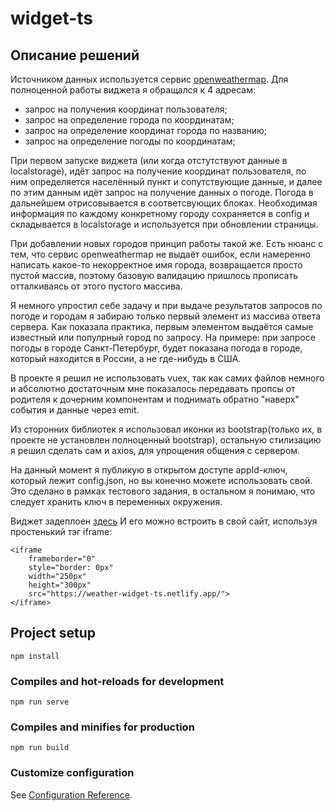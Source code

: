 # widget-ts

## Описание решений

Источником данных используется сервис [openweathermap](https://openweathermap.org/current). Для полноценной работы виджета я обращался к 4 адресам:

-   запрос на получения координат пользователя;
-   запрос на определение города по координатам;
-   запрос на определение координат города по названию;
-   запрос на определение погоды по координатам;

При первом запуске виджета (или когда отстутствуют данные в localstorage), идёт запрос на получение координат пользователя, по ним определяется населённый пункт и сопутствующие данные, и далее по этим данным идёт запрос на получение данных о погоде. Погода в дальнейшем отрисовывается в соответсвующих блоках. Необходимая информация по каждому конкретному городу сохраняется в config и складывается в localstorage и используется при обновлении страницы.

При добавлении новых городов принцип работы такой же. Есть нюанс с тем, что сервис openweathermap не выдаёт ошибок, если намеренно написать какое-то некорректное имя города, возвращается просто пустой массив, поэтому базовую валидацию пришлось прописать отталкиваясь от этого пустого массива.

Я немного упростил себе задачу и при выдаче результатов запросов по погоде и городам я забираю только первый элемент из массива ответа сервера. Как показала практика, первым элементом выдаётся самые известный или популрный город по запросу. На примере: при запросе погоды в городе Санкт-Петербург, будет показана погода в городе, который находится в России, а не где-нибудь в США.

В проекте я решил не использовать vuex, так как самих файлов немного и абсолютно достаточным мне показалось передавать пропсы от родителя к дочерним компонентам и поднимать обратно "наверх" события и данные через emit.

Из сторонних библиотек я использовал иконки из bootstrap(только их, в проекте не установлен полноценный bootstrap), остальную стилизацию я решил сделать сам и axios, для упрощения общения с сервером.

На данный момент я публикую в открытом доступе appId-ключ, который лежит config.json, но вы конечно можете использовать свой. Это сделано в рамках тестового задания, в остальном я понимаю, что следует хранить ключ в переменных окружения.

Виджет задеплоен [здесь](https://weather-widget-ts.netlify.app/)
И его можно встроить в свой сайт, используя простенький тэг iframe:

```
<iframe
    frameborder="0"
    style="border: 0px"
    width="250px"
    height="300px"
    src="https://weather-widget-ts.netlify.app/">
</iframe>
```

## Project setup

```
npm install
```

### Compiles and hot-reloads for development

```
npm run serve
```

### Compiles and minifies for production

```
npm run build
```

### Customize configuration

See [Configuration Reference](https://cli.vuejs.org/config/).

